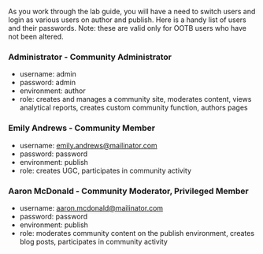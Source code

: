 As you work through the lab guide, you will have a need to switch users and login as various users on author and publish. Here is a handy list of users and their passwords. Note: these are valid only for OOTB users who have not been altered.

### Administrator - Community Administrator
* username: admin
* password: admin
* environment: author
* role: creates and manages a community site, moderates content, views analytical reports, creates custom community function, authors pages

### Emily Andrews - Community Member
* username: emily.andrews@mailinator.com
* password: password
* environment: publish
* role: creates UGC, participates in community activity

### Aaron McDonald - Community Moderator, Privileged Member
* username: aaron.mcdonald@mailinator.com
* password: password
* environment: publish
* role: moderates community content on the publish environment, creates blog posts, participates in community activity